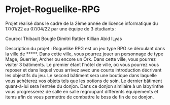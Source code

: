 # Projet-Roguelike-RPG

Projet réalisé dans le cadre de la 2ème année de licence informatique du 17/01/22 au 07/04/22 par une équipe de 3 étudiants : 

Courcol Thibault
Bougle Dimitri
Rattier Killian
Abid ILyas

Description du projet :
Roguelike RPG est un jeu type RPG se déroulant dans la ville de *****. Dans cette ville, vous pourrez jouer un personnage de type Mage, Guerrier, Archer ou encore un Ork.
Dans cette ville, vous pourrez visiter 3 bâtiments. Le premier étant l'hôtel de ville, où vous pourrez vous reposer et dans lequel vous arrivez avec une courte introduction décrivant les objectifs du jeu. Le second bâtiment sera une boutique dans laquelle vous achèterez vos objets tels que les potions de soin.
Le dernier bâtiment quant-à-lui sera l’entrée du donjon. Dans ce donjon similaire à un labyrinthe vous progresserez de salle en salle regroupant différents équipements et items afin de vous permettre de combattre le boss de fin de ce donjon.

